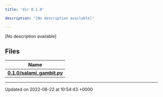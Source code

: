 ```yaml
---
title: 'dir 0.1.0'

description: "[No description available]"

---
```







[No description available]

## Files

| Name           |
| -------------- |
| **[0.1.0/salami_gambit.py](/documentation/code/gambit_2-2/files/salami__gambit_8py/#file-salami-gambit.py)**  |






-------------------------------

Updated on 2022-08-22 at 10:54:43 +0000
